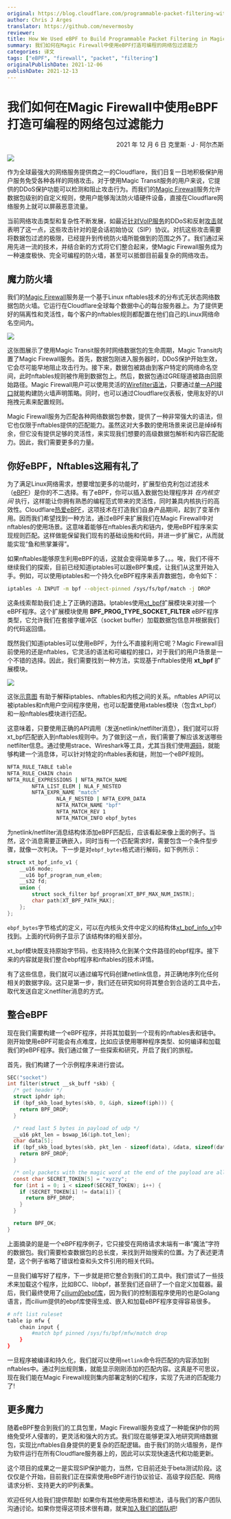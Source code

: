 ```yaml
---
original: https://blog.cloudflare.com/programmable-packet-filtering-with-magic-firewall/
author: Chris J Arges
translator: https://github.com/nevermosby
reviewer: 
title: How We Used eBPF to Build Programmable Packet Filtering in Magic Firewall
summary: 我们如何在Magic Firewall中使用eBPF打造可编程的网络包过滤能力
categories: 译文
tags: ["eBPF", "firewall", "packet", "filtering"]
originalPublishDate: 2021-12-06
publishDate: 2021-12-13
---
```


# 我们如何在Magic Firewall中使用eBPF打造可编程的网络包过滤能力
<p align='right'>2021 年 12 月 6 日 克里斯 · J · 阿尔杰斯</p>

![](./img/magic-firewall-00.png)

作为全球最强大的网络服务提供商之一的Cloudflare，我们日复一日地积极保护用户服务免受各种各样的网络攻击。对于使用Magic Transit服务的用户来说，它提供的DDoS保护功能可以检测和阻止攻击行为。而我们的[Magic Firewall](https://www.cloudflare.com/magic-firewall/)服务允许数据包级别的自定义规则，使用户能够淘汰防火墙硬件设备，直接在Cloudflare网络服务上就可以屏蔽恶意流量。

当前网络攻击类型和复杂性不断发展，如最近[针对VoIP服务](http://blog.cloudflare.com/update-on-voip-attacks/)的DDoS和反射[攻击](http://blog.cloudflare.com/attacks-on-voip-providers/)就表明了这一点，这些攻击针对的是会话初始协议（SIP）协议。对抗这些攻击需要将数据包过滤的极限，已经提升到传统防火墙所能做到的范围之外了。我们通过采用先进一流的技术，并结合新的方式将它们整合起来，使Magic Firewall服务成为一种速度极快、完全可编程的防火墙，甚至可以抵御目前最复杂的网络攻击。

## 魔力防火墙
我们的[Magic Firewall](http://blog.cloudflare.com/introducing-magic-firewall/)服务是一个基于Linux nftables技术的分布式无状态网络数据包防火墙。它运行在Cloudflare全球每个数据中心的每台服务器上。为了提供更好的隔离性和灵活性，每个客户的nftables规则都配置在他们自己的Linux网络命名空间内。

![](./img/magic-firewall-01.png)

这张图展示了使用Magic Transit服务时网络数据包的生命周期，Magic Transit内置了Magic Firewall服务。首先，数据包刚进入服务器时，DDoS保护开始生效，它会尽可能早地阻止攻击行为。接下来，数据包被路由到客户特定的网络命名空间，此时nftables规则被作用到数据包上。然后，数据包通过GRE隧道被路由回原始路径。Magic Firewall用户可以使用灵活的[Wirefilter语法](https://github.com/cloudflare/wirefilter)，只要通过[单一API接口](https://developers.cloudflare.com/magic-firewall)就能构建防火墙声明策略。同时，也可以通过Cloudflare仪表板，使用友好的UI拖拽元素来配置规则。

Magic Firewall服务为匹配各种网络数据包参数，提供了一种非常强大的语法，但它也仅限于nftables提供的匹配能力。虽然这对大多数的使用场景来说已是绰绰有余，但它没有提供足够的灵活性，来实现我们想要的高级数据包解析和内容匹配能力。因此，我们需要更多的力量。

## 你好eBPF，Nftables这厢有礼了

为了满足Linux网络需求，想要增加更多的功能时，扩展型伯克利包过滤技术（[eBPF](https://ebpf.io/)）是你的不二选择。有了eBPF，你可以插入数据包处理程序并 *在内核空间* 执行，这样能让你拥有熟悉的编程范式带来的灵活性，同时兼具内核执行的高效性。Cloudflare[热爱eBPF](http://blog.cloudflare.com/tag/ebpf/)，这项技术在打造我们自身产品期间，起到了变革作用。因而我们希望找到一种方法，通过eBPF来扩展我们在Magic Firewall中对nftables的使用场景。这意味着能够在nftables表内和链内，使用eBPF程序来实现规则匹配。这样做能保留我们现有的基础设施和代码，并进一步扩展它，从而就能实现“鱼和熊掌兼得”。

如果nftables能够原生利用eBPF的话，这就会变得简单多了。。。唉，我们不得不继续我们的探索，目前已经知道iptables可以跟eBPF集成，让我们从这里开始入手。例如，可以使用iptables和一个持久化eBPF程序来丢弃数据包，命令如下：

```bash
iptables -A INPUT -m bpf --object-pinned /sys/fs/bpf/match -j DROP
```

这条线索帮助我们走上了正确的道路。Iptables使用[xt_bpf](https://git.kernel.org/pub/scm/linux/kernel/git/torvalds/linux.git/tree/net/netfilter/xt_bpf.c#n60)扩展模块来对接一个eBPF程序。这个扩展模块使用 **BPF_PROG_TYPE_SOCKET_FILTER** eBPF程序类型，它允许我们在套接字缓冲区（socket buffer）加载数据包信息并根据我们的代码返回值。

既然我们知道iptables可以使用eBPF，为什么不直接利用它呢？Magic Firewall目前使用的还是nftables，它灵活的语法和可编程的接口，对于我们的用户场景是一个不错的选择。因此，我们需要找到一种方法，实现基于nftables使用 **xt_bpf** 扩展模块。

![](./img/magic-firewall-02.png)

这张[示意图](https://developers.redhat.com/blog/2020/08/18/iptables-the-two-variants-and-their-relationship-with-nftables#using_iptables_nft) 有助于解释iptables、nftables和内核之间的关系。nftables API可以被iptables和nft用户空间程序使用，也可以配置使用xtables模块（包含xt_bpf）和一般nftables模块进行匹配。

这意味着，只要使用正确的API调用（发送netlink/netfilter消息），我们就可以将xt_bpf匹配嵌入到nftables规则中。为了做到这一点，我们需要了解应该发送哪些netfilter信息。通过使用strace、Wireshark等工具，尤其当我们使用[源码](https://github.com/torvalds/linux/blob/master/net/netfilter/xt_bpf.c)，就能够构建一个消息体，可以针对特定的nftables表和链，附加一个eBPF规则。

```bash
NFTA_RULE_TABLE table
NFTA_RULE_CHAIN chain
NFTA_RULE_EXPRESSIONS | NFTA_MATCH_NAME
	    NFTA_LIST_ELEM | NLA_F_NESTED
	    NFTA_EXPR_NAME "match"
		        NLA_F_NESTED | NFTA_EXPR_DATA
		        NFTA_MATCH_NAME "bpf"
		        NFTA_MATCH_REV 1
		        NFTA_MATCH_INFO ebpf_bytes
```

为netlink/netfilter消息结构体添加eBPF匹配后，应该看起来像上面的例子。当然，这个消息需要正确嵌入，同时当有一个匹配需求时，需要包含一个条件型步骤，就像一次判决。下一步是对`ebpf_bytes`格式进行解码，如下例所示：

```C
struct xt_bpf_info_v1 {
	__u16 mode;
	__u16 bpf_program_num_elem;
	__s32 fd;
	union {
		struct sock_filter bpf_program[XT_BPF_MAX_NUM_INSTR];
		char path[XT_BPF_PATH_MAX];
	};
};
```

`ebpf_bytes`字节格式的定义，可以在内核头文件中定义的结构体[xt_bpf_info_v1](https://git.netfilter.org/iptables/tree/include/linux/netfilter/xt_bpf.h#n27)中找到。上面的代码例子显示了该结构体的相关部分。

xt_bpf模块既支持原始字节码，也支持持久化到某个文件路径的ebpf程序。接下来的内容就是我们整合ebpf程序和nftables的技术详情。

有了这些信息，我们就可以通过编写代码创建netlink信息，并正确地序列化任何相关的数据字段。这只是第一步，我们还在研究如何将其整合到合适的工具中去，取代发送自定义netfilter消息的方式。

## 整合eBPF

现在我们需要构建一个eBPF程序，并将其加载到一个现有的nftables表和链中。刚开始使用eBPF可能会有点难度，比如应该使用哪种程序类型、如何编译和加载我们的eBPF程序。我们通过做了一些探索和研究，开启了我们的旅程。

首先，我们构建了一个示例程序来进行尝试。

```C
SEC("socket")
int filter(struct __sk_buff *skb) {
  /* get header */
  struct iphdr iph;
  if (bpf_skb_load_bytes(skb, 0, &iph, sizeof(iph))) {
    return BPF_DROP;
  }

  /* read last 5 bytes in payload of udp */
  __u16 pkt_len = bswap_16(iph.tot_len);
  char data[5];
  if (bpf_skb_load_bytes(skb, pkt_len - sizeof(data), &data, sizeof(data))) {
    return BPF_DROP;
  }

  /* only packets with the magic word at the end of the payload are allowed */
  const char SECRET_TOKEN[5] = "xyzzy";
  for (int i = 0; i < sizeof(SECRET_TOKEN); i++) {
    if (SECRET_TOKEN[i] != data[i]) {
      return BPF_DROP;
    }
  }

  return BPF_OK;
}
```

上面摘录的是是一个eBPF程序例子，它只接受在网络请求末端有一串“魔法”字符的数据包。我们需要检查数据包的总长度，来找到开始搜索的位置。为了表述更清楚，这个例子省略了错误检查和头文件引用的相关代码。

一旦我们编写好了程序，下一步就是把它整合到我们的工具中。我们尝试了一些技术来加载这个程序，比如BCC、libbpf，甚至我们还自研了一个自定义加载器。最后，我们最终使用了[cilium的ebpf库](https://github.com/cilium/ebpf/)，因为我们的控制面程序使用的也是Golang语言，而cilium提供的ebpf库使得生成、嵌入和加载eBPF程序变得容易很多。

```bash
# nft list ruleset
table ip mfw {
	chain input {
		#match bpf pinned /sys/fs/bpf/mfw/match drop
	}
}
```

一旦程序被编译和持久化，我们就可以使用`netlink`命令将匹配的内容添加到nftables中。通过列出规则集，就能显示刚刚添加的匹配内容。这真是不可思议，现在我们能在Magic Firewall规则集内部署定制的C程序，实现了先进的匹配能力了!

## 更多魔力

随着eBPF整合到我们的工具包里，Magic Firewall服务变成了一种能保护你的网络免受坏人侵害的，更灵活和强大的方式。我们现在能够更深入地研究网络数据包，实现比nftables自身提供的更复杂的匹配逻辑。由于我们的防火墙服务，是作为软件运行在所有Cloudflare服务器上的，因此可以实现快速迭代和功能更新。

这个项目的成果之一是实现SIP保护能力，当然，它目前还处于beta测试阶段。这仅仅是个开始，目前我们正在探索使用eBPF进行协议验证、高级字段匹配、网络请求分析、支持更大的IP列表集。

欢迎任何人给我们提供帮助! 如果你有其他使用场景和想法，请与我们的客户团队沟通讨论。如果你觉得这项技术很有趣，就来[加入我们的团队吧](https://www.cloudflare.com/careers/)!